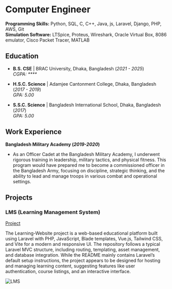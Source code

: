 # Computer Engineer

**Programming Skills:** Python, SQL, C, C++, Java, js, Laravel, Django, PHP, AWS, Git  
**Simulation Software:** LTSpice, Proteus, Wireshark, Oracle Virtual Box, 8086 emulator, Cisco Packet Tracer, MATLAB

## Education

- **B.S. CSE** | BRAC University, Dhaka, Bangladesh (_2021 - 2025_)  
  _CGPA: ****_

- **H.S.C. Science** | Adamjee Cantonment College, Dhaka, Bangladesh (_2017 - 2019_)  
  _GPA: 5.00_

- **S.S.C. Science** | Bangladesh International School, Dhaka, Bangladesh (_2017_)  
  _GPA: 5.00_

## Work Experience
**Bangladesh Military Academy (_2019-2020_)**
- As an Officer Cadet at the Bangladesh Military Academy, I underwent rigorous training in leadership, military tactics, and physical fitness. This program would have prepared me to become a commissioned officer in the Bangladesh Army, focusing on discipline, strategic thinking, and the ability to lead and manage troops in various combat and operational settings.

## Projects
### LMS (Learning Management System)
[Project](https://github.com/fzn011/Learning-Website)

The Learning-Website project is a web-based educational platform built using Laravel with PHP, JavaScript, Blade templates, Vue.js, Tailwind CSS, and Vite for a modern and responsive UI. The repository follows a typical Laravel MVC structure, including routing, templating, asset management, and database integration. While the README mainly contains Laravel’s default setup instructions, the project appears to be designed for hosting and managing learning content, suggesting features like user authentication, course listings, and an interactive interface.

![LMS](/assets/img/LMS.png)
